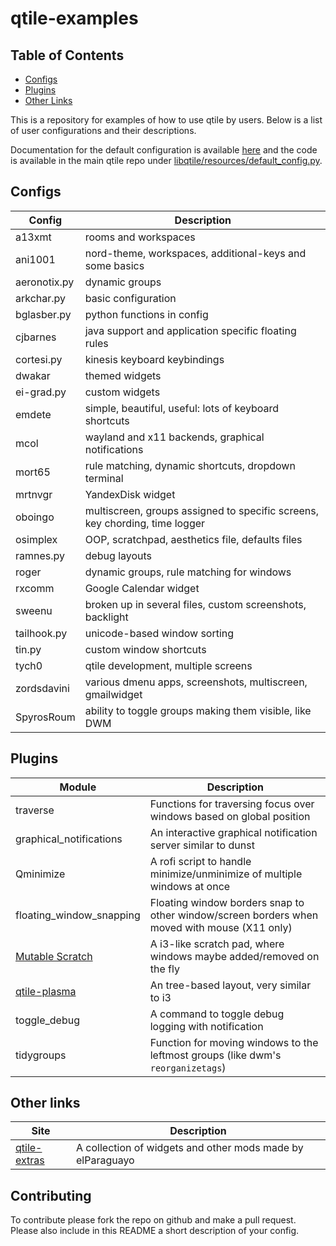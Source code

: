 # qtile-examples
## Table of Contents

- [Configs](#configs)
- [Plugins](#plugins)
- [Other Links](#other-links)

This is a repository for examples of how to use qtile by users. Below is a list
of user configurations and their descriptions.

Documentation for the default configuration is available
[here](http://docs.qtile.org/en/latest/manual/config/index.html) and the code
is available in the main qtile repo under
[libqtile/resources/default_config.py](https://github.com/qtile/qtile/blob/master/libqtile/resources/default_config.py).

## Configs

Config          | Description
----------------|------------
a13xmt          | rooms and workspaces
ani1001         | nord-theme, workspaces, additional-keys and some basics 
aeronotix.py    | dynamic groups
arkchar.py      | basic configuration
bglasber.py     | python functions in config
cjbarnes        | java support and application specific floating rules
cortesi.py      | kinesis keyboard keybindings
dwakar          | themed widgets
ei-grad.py      | custom widgets
emdete          | simple, beautiful, useful: lots of keyboard shortcuts
mcol            | wayland and x11 backends, graphical notifications
mort65          | rule matching, dynamic shortcuts, dropdown terminal
mrtnvgr         | YandexDisk widget
oboingo         | multiscreen, groups assigned to specific screens, key chording, time logger
osimplex        | OOP, scratchpad, aesthetics file, defaults files
ramnes.py       | debug layouts
roger           | dynamic groups, rule matching for windows
rxcomm          | Google Calendar widget
sweenu          | broken up in several files, custom screenshots, backlight
tailhook.py     | unicode-based window sorting
tin.py          | custom window shortcuts
tych0           | qtile development, multiple screens
zordsdavini     | various dmenu apps, screenshots, multiscreen, gmailwidget
SpyrosRoum      | ability to toggle groups making them visible, like DWM

## Plugins

Module                  | Description
------------------------|------------
traverse                | Functions for traversing focus over windows based on global position
graphical_notifications | An interactive graphical notification server similar to dunst
Qminimize               | A rofi script to handle minimize/unminimize of multiple windows at once
floating_window_snapping| Floating window borders snap to other window/screen borders when moved with mouse (X11 only)
[Mutable Scratch](https://github.com/jrwrigh/qtile-mutable-scratch) | A i3-like scratch pad, where windows maybe added/removed on the fly
[qtile-plasma](https://github.com/numirias/qtile-plasma) | An tree-based layout, very similar to i3
toggle_debug            | A command to toggle debug logging with notification
tidygroups              | Function for moving windows to the leftmost groups (like dwm's `reorganizetags`)

## Other links

Site                    | Description
------------------------|------------
[qtile-extras][1]       | A collection of widgets and other mods made by elParaguayo

[1]: https://github.com/elParaguayo/qtile-extras/ "qtile-extras"

## Contributing

To contribute please fork the repo on github and make a pull request. Please
also include in this README a short description of your config.
